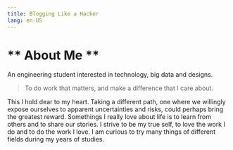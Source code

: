 ```yaml
---
title: Blogging Like a Hacker
lang: en-US
---
```

# ** About Me **

An engineering student interested in technology, big data and designs. 

> To do work that matters, and make a difference that I care about.

This I hold dear to my heart. Taking a different path, one where we willingly expose ourselves to apparent uncertainties and risks, could perhaps bring the greatest reward. Somethings I really love about life is to learn from others and to share our stories. I strive to be my true self, to love the work I do and to do the work I love. I am curious to try many things of different fields during my years of studies.


